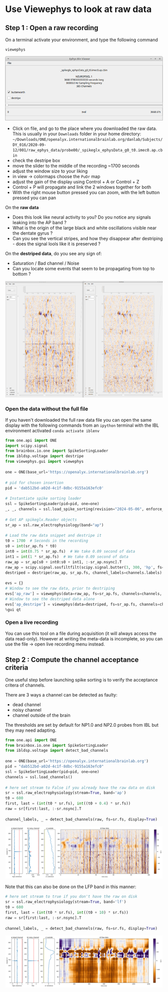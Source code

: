 # Use Viewephys to look at raw data

## Step 1 : Open a raw recording
On a terminal activate your environment, and type the following command 

```shell
viewephys
```

![gui file](/viewephys/assets/viewephys.png)

- Click on file, and go to the place where you downloaded the raw data.  This is usually in your `Downloads` folder in your home directory:
`~/Downloads/ONE/openalyx.internationalbrainlab.org/danlab/Subjects/DY_016/2020-09-12/001/raw_ephys_data/probe00/_spikeglx_ephysData_g0_t0.imec0.ap.cbin`
- check the destripe box
- move the slider to the middle of the recording ~1700 seconds
- adjust the window size to your liking
- in view -> colormaps choose the `PuOr` map
- adjust the gain of the display using Control + A or Control + Z
- Control + P will propagate and link the 2 windows together for both
- With the right mouse button pressed you can zoom, with the left button pressed you can pan


On the **raw data** 
- Does this look like neural activity to you? Do you notice any signals leaking into the AP band ? 
- What is the origin of the large black and white oscillations visible near the dentate gyrus ?
- Can you see the vertical stripes, and how they disappear after destriping - does the signal lools like it is preserved ?

On the **destriped data**, do you see any sign of:
- Saturation / Bad channel / Noise
- Can you locate some events that seem to be propagating from top to bottom ? 

![side by side](/viewephys/assets/viewephys_sidebyside.png)

### Open the data without the full file
If you haven't downloaded the full raw data file you can open the same display with the following commands from an `ipython` 
terminal with the IBL environment activated `conda activate iblenv`

```python
from one.api import ONE
import scipy.signal
from brainbox.io.one import SpikeSortingLoader
from ibldsp.voltage import destripe
from viewephys.gui import viewephys

one = ONE(base_url='https://openalyx.internationalbrainlab.org')

# pid for chosen insertion
pid = 'dab512bd-a02d-4c1f-8dbc-9155a163efc0'

# Instantiate spike sorting loader
ssl = SpikeSortingLoader(pid=pid, one=one)
_, _, channels = ssl.load_spike_sorting(revision="2024-05-06", enforce_version=False)

# Get AP spikeglx.Reader objects
sr_ap = ssl.raw_electrophysiology(band="ap")

# Load the raw data snippet and destripe it
t0 = 1700  # Seconds in the recording
s0 = int(sr_ap.fs * t0)
int0 = int(0.75 * sr_ap.fs)  # We take 0.09 second of data
int1 = int(1 * sr_ap.fs)  # We take 0.09 second of data
raw_ap = sr_ap[s0 + int0:s0 + int1, :-sr_ap.nsync].T
raw_ap = scipy.signal.sosfiltfilt(scipy.signal.butter(3, 300, 'hp', fs=sr_ap.fs, output='sos'), raw_ap)
destriped = destripe(raw_ap, sr_ap.fs, channel_labels=channels.labels)

evs = {}
# Window to see the raw data, prior to destriping
evs['ap_raw'] = viewephys(data=raw_ap, fs=sr_ap.fs, channels=channels, title='raw_data', colormap='PuOr')
# Window to see the destriped data alone
evs['ap_destripe'] = viewephys(data=destriped, fs=sr_ap.fs, channels=channels, title='destriped_data', colormap='PuOr')
%gui qt
```

### Open a live recording

You can use this tool on a file during acquisition (it will always access the data read-only).
However at writing the meta-data is incomplete, so you can use the file -> open live recording menu instead. 


## Step 2 : Compute the channel acceptance criteria

One useful step before launching spike sorting is to verify the acceptance critera of channels.

There are 3 ways a channel can be detected as faulty:
- dead channel
- noisy channel
- channel outside of the brain

The thresholds are set by default for NP1.0 and NP2.0 probes from IBL but they may need adapting.

```python
from one.api import ONE
from brainbox.io.one import SpikeSortingLoader
from ibldsp.voltage import detect_bad_channels

one = ONE(base_url='https://openalyx.internationalbrainlab.org')
pid = "dab512bd-a02d-4c1f-8dbc-9155a163efc0"
ssl = SpikeSortingLoader(pid=pid, one=one)
channels = ssl.load_channels()

# here set stream to False if you already have the raw data on disk
sr = ssl.raw_electrophysiology(stream=True, band='ap')  
t0 = 600
first, last = (int(t0 * sr.fs), int((t0 + 0.4) * sr.fs))
raw = sr[first:last, :-sr.nsync].T

channel_labels, _ = detect_bad_channels(raw, fs=sr.fs, display=True)
```

![channels ap](/viewephys/assets/channel_detect_ap.png)

Note that this can also be done on the LFP band in this manner:

```python
# here set stream to true if you don't have the raw on disk
sr = ssl.raw_electrophysiology(stream=True, band='lf')  
t0 = 600
first, last = (int(t0 * sr.fs), int((t0 + 10) * sr.fs))
raw = sr[first:last, :-sr.nsync].T

channel_labels, _ = detect_bad_channels(raw, fs=sr.fs, display=True)
```

![channels lf](/viewephys/assets/channel_detect_lf.png)

